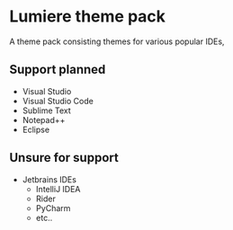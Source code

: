 # Lumiere theme pack

A theme pack consisting themes for various popular IDEs, 

## Support planned

- Visual Studio
- Visual Studio Code
- Sublime Text
- Notepad++
- Eclipse

## Unsure for support 
- Jetbrains IDEs
    - IntelliJ IDEA
    - Rider
    - PyCharm
    - etc..